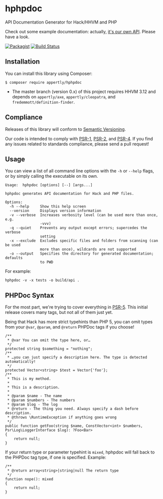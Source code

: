 # hphpdoc
API Documentation Generator for Hack/HHVM and PHP

Check out some example documentation: actually, [it's our own API](https://appertly.github.io/hphpdoc/api/). Please have a look.

[![Packagist](https://img.shields.io/packagist/v/appertly/hphpdoc.svg)](https://packagist.org/packages/appertly/hphpdoc)
[![Build Status](https://travis-ci.org/appertly/hphpdoc.svg)](https://travis-ci.org/appertly/hphpdoc)

## Installation

You can install this library using Composer:

```console
$ composer require appertly/hphpdoc
```

* The master branch (version 0.x) of this project requires HHVM 3.12 and depends
  on `appertly/axe`, `appertly/cleopatra`, and `fredemmott/definition-finder`.

## Compliance

Releases of this library will conform to [Semantic Versioning](http://semver.org).

Our code is intended to comply with [PSR-1](http://www.php-fig.org/psr/psr-1/), [PSR-2](http://www.php-fig.org/psr/psr-2/), and [PSR-4](http://www.php-fig.org/psr/psr-4/). If you find any issues related to standards compliance, please send a pull request!

## Usage

You can view a list of all command line options with the `-h` or `--help` flags, or by simply calling the executable on its own.

```
Usage:  hphpdoc [options] [--] [args...]

hphpdoc generates API documentation for Hack and PHP files.

Options:
  -h --help     Show this help screen
  --version     Displays version information
  -v --verbose  Increases verbosity level (can be used more than once, e.g.
                -vvv)
  -q --quiet    Prevents any output except errors; supercedes the verbose
                setting
  -x --exclude  Excludes specific files and folders from scanning (can be used
                more than once), wildcards are not supported
  -o --output   Specifies the directory for generated documentation; defaults
                to PWD
```

For example:

```
hphpdoc -v -x tests -o build/api .
```
## PHPDoc Syntax

For the most part, we're trying to cover everything in
[PSR-5](https://github.com/phpDocumentor/fig-standards/blob/master/proposed/phpdoc.md).
This initial release covers many tags, but not all of them just yet.

Being that Hack has more strict typehints than PHP 5, you can omit types from your `@var`, `@param`, and `@return` PHPDoc tags if you choose!

```hack
/**
 * @var You can omit the type here, or…
 */
protected string $something = "nothing";
/**
 * …you can just specify a description here. The type is detected automatically!
 */
protected Vector<string> $test = Vector{'foo'};
/**
 * This is my method.
 *
 * This is a description.
 *
 * @param $name - The name
 * @param $numbers - The numbers
 * @param $log - The log
 * @return - The thing you need. Always specify a dash before description.
 * @throws \RuntimeException if anything goes wrong
 */
public function getFoo(string $name, ConstVector<int> $numbers, Psr\Log\LoggerInterface $log): ?Foo<Bar>
{
    return null;
}
```

If your return type or parameter typehint is `mixed`, hphpdoc will fall back to the PHPDoc tag type, if one is specified. Example:

```hack
/**
 * @return array<string>|string|null The return type
 */
function nope(): mixed
{
    return null;
}
```
